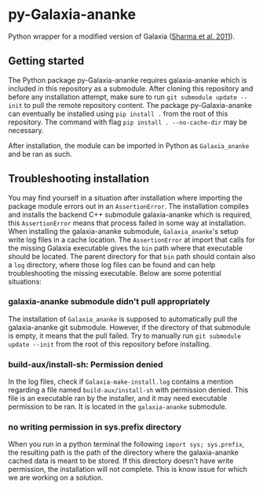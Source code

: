 # py-Galaxia-ananke

Python wrapper for a modified version of Galaxia ([Sharma et al. 2011](http://ascl.net/1101.007)).

## Getting started

The Python package py-Galaxia-ananke requires galaxia-ananke which is included in this repository as a submodule. After cloning this repository and before any installation attempt, make sure to run `git submodule update --init` to pull the remote repository content. The package py-Galaxia-ananke can eventually be installed using `pip install .` from the root of this repository. The command with flag `pip install . --no-cache-dir` may be necessary.

After installation, the module can be imported in Python as `Galaxia_ananke` and be ran as such.

## Troubleshooting installation

You may find yourself in a situation after installation where importing the package module errors out in an `AssertionError`. The installation compiles and installs the backend C++ submodule galaxia-ananke which is required, this `AssertionError` means that process failed in some way at installation. When installing the galaxia-ananke submodule, `Galaxia_ananke`'s setup write log files in a cache location. The `AssertionError` at import that calls for the missing Galaxia executable gives the `bin` path where that executable should be located. The parent directory for that `bin` path should contain also a `log` directory, where those log files can be found and can help troubleshooting the missing executable. Below are some potential situations:

### galaxia-ananke submodule didn't pull appropriately

The installation of `Galaxia_ananke` is supposed to automatically pull the galaxia-ananke git submodule. However, if the directory of that submodule is empty, it means that the pull failed. Try to manually run `git submodule update --init` from the root of this repository before installing.

### build-aux/install-sh: Permission denied

In the log files, check if `Galaxia-make-install.log` contains a mention regarding a file named `build-aux/install-sh` with permission denied. This file is an executable ran by the installer, and it may need executable permission to be ran. It is located in the `galaxia-ananke` submodule.

### no writing permission in sys.prefix directory

When you run in a python terminal the following `import sys; sys.prefix`, the resulting path is the path of the directory where the galaxia-ananke cached data is meant to be stored. If this directory doesn't have write permission, the installation will not complete. This is know issue for which we are working on a solution.